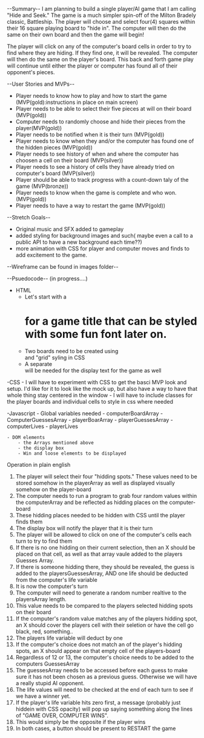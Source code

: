 
--Summary--
I am planning to build a single player/AI game that I am calling "Hide and Seek."
The game is a much simpler spin-off of the Milton Bradely classic, Battleship.
The player will choose and select four(4) squares within their 16 square playing board to "hide in".
The computer will then do the same on their own board and then the game will begin!

The player will click on any of the computer's board cells in order to try to find where they are 
hiding. If they find one, it will be revealed.  The computer will then do the same on the player's board.
This back and forth game play will continue until either the player or computer has found all of their opponent's pieces. 

--User Stories and MVPs--
- Player needs to know how to play and how to start the game (MVP(gold):instructions in place on main screen)
- Player needs to be able to select their five pieces at will on their board (MVP(gold))
- Computer needs to randomly choose and hide their pieces from the player(MVP(gold))
- Player needs to be notified when it is their turn (MVP(gold))
- Player needs to know when they and/or the computer has found one of the hidden pieces (MVP(gold))
- Player needs to see history of when and where the computer has choosen a cell on their board (MVP(silver))
- Player needs to see a history of cells they have already tried on computer's board (MVP(silver))
- Player should be able to track progress with a count-down taly of the game (MVP(bronze))
- Player needs to know when the game is complete and who won. (MVP(gold))
- Player needs to have a way to restart the game (MVP(gold))

--Stretch Goals--
- Original music and SFX added to gameplay
- added styling for background images and such( maybe even a call to a public API to have a new background each time??)
- more animation with CSS for player and computer moves and finds to add excitement to the game. 

--Wireframe can be found in images folder--

--Psuedocode-- (in progress....)

- HTML
    - Let's start with a <h1> for a game title that can be styled with some fun font later on. 
    - Two boards need to be created using <div> and "grid" syling in CSS
    - A separate <div> will be needed for the display text for the game as well

-CSS
    - I will have to experiment with CSS to get the basci MVP look and setup. I'd like for it to look
    like the mock up, but also have a way to have that whole thing stay centered in the window
    - I will have to include classes for the player boards and individual cells to style in css where needed

-Javascript
    - Global variables needed
        - computerBoardArray 
        - ComputerGuessesArray
        - playerBoarArray
        - playerGuessesArray
        - computerLives
        - playerLives

    - DOM elements
        - the Arrays mentioned above
        - the display box
        - Win and loose elements to be displayed


Operation in plain english

1. The player will select their four "hidding spots." These values need to be stored somehow in the playerArray as well as displayed visually somehow on the player-board
2. The computer needs to run a program to grab four random values within the computerArray and be reflected as hidding places on the computer-board
3. These hidding places needed to be hidden with CSS until the player finds them
4. The display box will notify the player that it is their turn
5. The player will be allowed to click on one of the computer's cells each turn to try to find them
6. If there is no one hidding on their current selection, then an X should be placed on that cell, as well as that array vaule added to the players Guesses Array.
7. If there is someone hidding there, they should be revealed, the guess is added to the playersGuessesArray, AND one life should be deducted from the computer's life variable
8. It is now the computer's turn
9. The computer will need to generate a random number realtive to the playersArray length.
10. This value needs to be compared to the players selected hidding spots on their board
11. If the computer's random value matches any of the players hidding spot, an X should cover the players cell with their seletion or have the cell go black, red, something.. 
12. The players life variable will deduct by one
13. If the computer's choice does not match an of the player's hidding spots, an X should appear on that empty cell of the players-board
14. Regardless of 12 or 13, the computer's choice needs to be added to the computers GuessesArray
15. The guessesArray needs to be accessed before each guess to make sure it has not been chosen as a previous guess. Otherwise we will have a really stupid AI opponent.
16. The life values will need to be checked at the end of each turn to see if we have a winner yet. 
17. If the player's life variable hits zero first, a message (probably just hiddein with CSS opacity) will pop up saying something along the lines of "GAME OVER, COMPUTER WINS". 
18. This would simply be the opposite if the player wins
19. In both cases, a button should be present to RESTART the game




